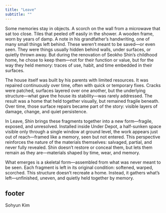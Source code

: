 ```yaml
---
title: "Leave"
subtitle: ""
---
```


Some memories stay in objects. A scorch on the wall from a microwave that sat too close. Tiles that peeled off easily in the shower. A wooden frame, worn by years of damp. A note in his grandfather’s handwriting, one of many small things left behind. These weren’t meant to be saved—or even seen. They were things usually hidden behind walls, under surfaces, or quietly thrown away. But during the renovation of Seokho Shin’s childhood home, he chose to keep them—not for their function or value, but for the way they held memory: traces of use, habit, and time embedded in their surfaces.

The house itself was built by his parents with limited resources. It was repaired continuously over time, often with quick or temporary fixes. Cracks were patched, surfaces layered over one another, but the underlying structure—what gave the house its stability—was rarely addressed. The result was a home that held together visually, but remained fragile beneath. Over time, those surface repairs became part of the story: visible layers of damage, change, and quiet persistence.

In Leave, Shin brings these fragments together into a new form—fragile, exposed, and unresolved. Installed inside Under Depot, a half-sunken space visible only through a single window at ground level, the work appears just out of reach—framed like a memory, seen but not entered. This perspective reinforces the nature of the materials themselves: salvaged, partial, and never fully revealed. Shin doesn’t restore or conceal them, but lets them remain as they are—materials shaped by time, wear, and memory.

What emerges is a skeletal form—assembled from what was never meant to be seen. Each fragment is left in its original condition: softened, warped, scorched. This structure doesn’t recreate a home. Instead, it gathers what’s left—unfinished, uneven, and quietly held together by memory.

## footer
Sohyun Kim

